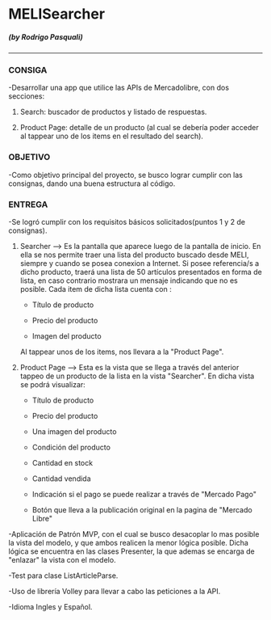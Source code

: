 #  **MELISearcher**
##### (by Rodrigo Pasquali)
---

### CONSIGA

-Desarrollar una app que utilice las APIs de Mercadolibre, con dos secciones:

1. Search: buscador de productos y listado de respuestas.

2. Product Page: detalle de un producto (al cual se debería poder acceder al tappear uno de los items en el resultado del search).


### OBJETIVO

-Como objetivo principal del proyecto, se busco lograr cumplir con las consignas, dando una buena estructura al código.


### ENTREGA

-Se logró cumplir con los requisitos básicos solicitados(puntos 1 y 2 de consignas).

1. Searcher --> Es la pantalla que aparece luego de la pantalla de inicio. En ella se nos permite traer una lista del producto buscado desde MELI,
  siempre y cuando se posea conexion a Internet. Si posee referencia/s a dicho producto, traerá una lista de 50 artículos
  presentados en forma de lista, en caso contrario mostrara un mensaje indicando que no es posible. Cada item de dicha lista cuenta con :

	- Título de producto

	- Precio del producto

	- Imagen del producto

     Al tappear unos de los items, nos llevara a la "Product Page".

2. Product Page --> Esta es la vista que se llega a través del anterior tappeo de un producto de la lista en la vista "Searcher".
En dicha vista se podrá visualizar:

	- Título de producto

	- Precio del producto

	- Una imagen del producto

	- Condición del producto

	- Cantidad en stock

	- Cantidad vendida

	- Indicación si el pago se puede realizar a través de "Mercado Pago"

	- Botón que lleva a la publicación original en la pagina de "Mercado Libre"

-Aplicación de Patrón MVP, con el cual se busco desacoplar lo mas posible la vista del modelo, y que ambos realicen la menor lógica posible. Dicha lógica se
  encuentra en las clases Presenter, la que ademas se encarga de "enlazar" la vista con el modelo.

-Test para clase ListArticleParse.

-Uso de librería Volley para llevar a cabo las peticiones a la API.

-Idioma Ingles y Español.